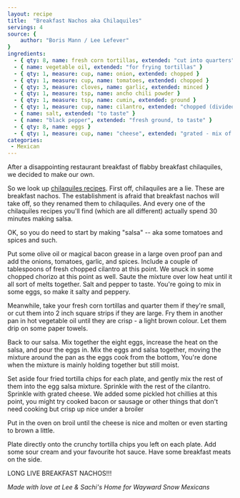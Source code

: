 ```yaml
---
layout: recipe
title:  "Breakfast Nachos aka Chilaquiles"
servings: 4
source: {
    author: "Boris Mann / Lee Lefever"
}
ingredients:
  - { qty: 8, name: fresh corn tortillas, extended: "cut into quarters" }
  - { name: vegetable oil, extended: "for frying tortillas" }
  - { qty: 1, measure: cup, name: onion, extended: chopped }
  - { qty: 1, measure: cup, name: tomatoes, extended: chopped }
  - { qty: 3, measure: cloves, name: garlic, extended: minced }
  - { qty: 1, measure: tsp, name: ancho chili powder }
  - { qty: 1, measure: tsp, name: cumin, extended: ground }
  - { qty: 1, measure: cup, name: cilantro, extended: "chopped (divided)" }
  - { name: salt, extended: "to taste" }
  - { name: "black pepper", extended: "fresh ground, to taste" }
  - { qty: 8, name: eggs }
  - { qty: 1, measure: cup, name: "cheese", extended: "grated - mix of monterey jack, cheddar, etc." }
categories:
 - Mexican
---
```


After a disappointing restaurant breakfast of flabby breakfast chilaquiles, we decided to make our own.

So we look up [chilaquiles recipes](https://www.google.ca/search?q=chilaquiles). First off, chilaquiles are a lie. These are breakfast nachos. The establishment is afraid that breakfast nachos will take off, so they renamed them to chilaquiles. And every one of the chilaquiles recipes you'll find (which are all different) actually spend 30 minutes making salsa.

OK, so you do need to start by making "salsa" -- aka some tomatoes and spices and such.

Put some olive oil or magical bacon grease in a large oven proof pan and add the onions, tomatoes, garlic, and spices. Include a couple of tablespoons of fresh chopped cilantro at this point. We snuck in some chopped chorizo at this point as well. Saute the mixture over low heat until it all sort of melts together. Salt and pepper to taste. You're going to mix in some eggs, so make it salty and peppery.

Meanwhile, take your fresh corn tortillas and quarter them if they're small, or cut them into 2 inch square strips if they are large. Fry them in another pan in hot vegetable oil until they are crisp - a light brown colour. Let them drip on some paper towels.

Back to our salsa. Mix together the eight eggs, increase the heat on the salsa, and pour the eggs in. Mix the eggs and salsa together, moving the mixture around the pan as the eggs cook from the bottom, You're done when the mixture is mainly holding together but still moist.

Set aside four fried tortilla chips for each plate, and gently mix the rest of them into the egg salsa mixture. Sprinkle with the rest of the cilantro. Sprinkle with grated cheese. We added some pickled hot chillies at this point, you might try cooked bacon or sausage or other things that don't need cooking but crisp up nice under a broiler

Put in the oven on broil until the cheese is nice and molten or even starting to brown a little.

Plate directly onto the crunchy tortilla chips you left on each plate. Add some sour cream and your favourite hot sauce. Have some breakfast meats on the side.

LONG LIVE BREAKFAST NACHOS!!!

_Made with love at Lee & Sachi's Home for Wayward Snow Mexicans_

